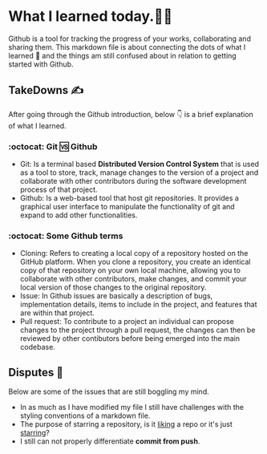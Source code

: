 # What I learned today.🧑‍💻

Github is a tool for tracking the progress of your works, collaborating and sharing them. This markdown file is about connecting the dots of what I learned 🚀 and the things am still confused about in relation to getting started with Github.

## TakeDowns ✍️

After going through the Github introduction, below 👇 is a brief explanation of what I learned.

### :octocat: Git 🆚 Github
* Git: Is a terminal based **Distributed Version Control System** that is used as a tool to store, track, manage changes to the version of a project and collaborate with other contributors during the software development process of that project.
* Github: Is a web-based tool that host git repositories. It provides a graphical user interface to manipulate the functionality of git and expand to add other functionalities.

### :octocat: Some Github terms
* Cloning: Refers to creating a local copy of a repository hosted on the GitHub platform. When you clone a repository, you create an identical copy of that repository on your own local machine, allowing you to collaborate with other contributors, make changes, and commit your local version of those changes to the original repository.
* Issue: In Github issues are basically a description of bugs, implementation details, items to include in the project, and features that are within that project.
* Pull request: To contribute to a project an individual can propose changes to the project through a pull request, the changes can then be reviewed by other contibutors before being emerged into the main codebase.

## Disputes 🤔

Below are some of the issues that are still boggling my mind.

* In as much as I have modified my file I still have challenges with the styling conventions of a markdown file.
* The purpose of starring a repository, is it [liking](https://www.google.com/url?sa=t&source=web&rct=j&opi=89978449&url=https://en.wikipedia.org/wiki/Facebook_like_button&ved=2ahUKEwiczPDOi_aHAxXMVkEAHY58FRcQFnoECEoQAQ&usg=AOvVaw3ou_8SVcrzhcV2TVe2lRZ8) a repo or it's just [starring](https://docs.github.com/en/github/getting-started-with-github/saving-repositories-with-stars)?
* I still can not properly differentiate **commit from push**.
